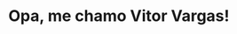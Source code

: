 <h1>Opa, me chamo Vitor Vargas!</h1>
<!---
vivargasx/vivargasx is a ✨ special ✨ repository because its `README.md` (this file) appears on your GitHub profile.
You can click the Preview link to take a look at your changes.
--->
